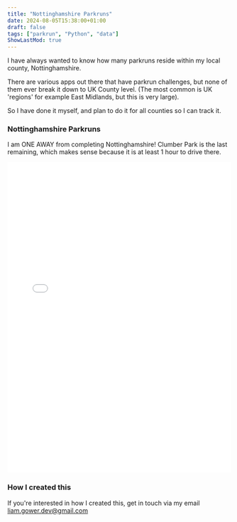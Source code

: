 ```yaml
---
title: "Nottinghamshire Parkruns"
date: 2024-08-05T15:38:00+01:00
draft: false
tags: ["parkrun", "Python", "data"]
ShowLastMod: true
---
```


I have always wanted to know how many parkruns reside within my local county, Nottinghamshire.

There are various apps out there that have parkrun challenges, but none of them ever break it down to UK County level. (The most common is UK 'regions' for example East Midlands, but this is very large).

So I have done it myself, and plan to do it for all counties so I can track it.

### Nottinghamshire Parkruns

I am ONE AWAY from completing Nottinghamshire! Clumber Park is the last remaining, which makes sense because it is at least 1 hour to drive there.

<div style="width: 100%; height: 700px;">
    <iframe src="/nottinghamshire-parkruns.html" width="100%" height="100%" style="border:none;"></iframe>
</div>

### How I created this

If you're interested in how I created this, get in touch via my email liam.gower.dev@gmail.com

